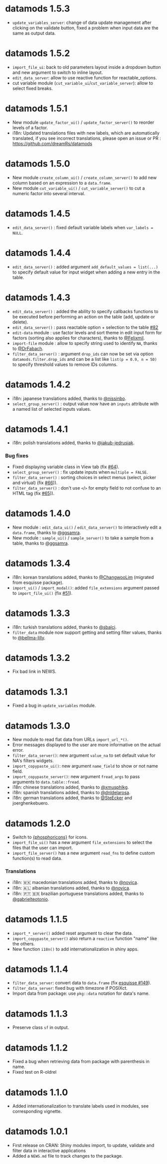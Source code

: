 # datamods 1.5.3

* `update_variables_server`: change of data update management after clicking on the validate button, fixed a problem when input data are the same as output data.


# datamods 1.5.2

* `import_file_ui`: back to old parameters layout inside a dropdown button and new argument to switch to inline layout. 
* `edit_data_server`: allow to use reactive function for reactable_options.
* cut variable module (`cut_variable_ui`/`cut_variable_server`): allow to select fixed breaks.


# datamods 1.5.1

* New module `update_factor_ui()` / `update_factor_server()` to reorder levels of a factor.
* i18n: Updated translations files with new labels, which are automatically translated, if you see incorrect translations, please open an issue or PR : https://github.com/dreamRs/datamods


# datamods 1.5.0

* New module `create_column_ui()` / `create_column_server()` to add new column based on an expression to a `data.frame`.
* New module `cut_variable_ui()` / `cut_variable_server()` to cut a numeric factor into several interval.


# datamods 1.4.5

* `edit_data_server()` : fixed default variable labels when `var_labels = NULL`.


# datamods 1.4.4

* `edit_data_server()` : added argument `add_default_values = list(...)` to specify default value for input widget when adding a new entry in the table.


# datamods 1.4.3

* `edit_data_server()` : added the ability to specify callbacks functions to be executed before performing an action on the table (add, update or delete).
* `edit_data_server()` : pass reactable option + selection to the table [#82](https://github.com/dreamRs/datamods/pull/82)
* `edit-data` module : use factor levels and sort theme in edit input form for factors (sorting also applies for characters), thanks to [@Felixmil](https://github.com/Felixmil).
* `import-file` module : allow to specify string used to identify `NA`, thanks to [@DrFabach](https://github.com/DrFabach).
* `filter_data_server()` : argument `drop_ids` can now be set via option `datamods.filter.drop_ids` and can be a list like `list(p = 0.9, n = 50)` to specify threshold values to remove IDs columns.


# datamods 1.4.2

* i18n: japanese translations added, thanks to [@nissinbo](https://github.com/nissinbo).
* `select_group_server()` : output value now have an `inputs` attribute with a named list of selected inputs values.


# datamods 1.4.1

* i18n: polish translations added, thanks to [@jakub-jedrusiak](https://github.com/jakub-jedrusiak).

### Bug fixes
* Fixed displaying variable class in View tab (fix [#64](https://github.com/dreamRs/datamods/issues/64)).
* `select_group_server()` : fix update inputs when `multiple = FALSE`.
* `filter_data_server()` : sorting choices in select menus (select, picker and virtual) (fix [#66](https://github.com/dreamRs/datamods/issues/64))).
* `filter_data_server()` : don't use `<`/`>` for empty field to not confuse to an HTML tag (fix [#65](https://github.com/dreamRs/datamods/issues/65))).


# datamods 1.4.0

* New module : `edit_data_ui()` / `edit_data_server()` to interactively edit a `data.frame`, thanks to [@ggsamra](https://github.com/ggsamra).
* New module : `sample_ui()` / `sample_server()` to take a sample from a table, thanks to [@ggsamra](https://github.com/ggsamra).



# datamods 1.3.4

* i18n: korean translations added, thanks to [@ChangwooLim](https://github.com/ChangwooLim) (migrated from esquisse package).
* `import_ui()` / `import_modal()`: added `file_extensions` argument passed to `import_file_ui()` (fix [#51](https://github.com/dreamRs/datamods/issues/51)).



# datamods 1.3.3

* i18n: turkish translations added, thanks to [@sbalci](https://github.com/sbalci).
* `filter_data` module now support getting and setting filter values, thanks to [@bellma-lilly](https://github.com/bellma-lilly).



# datamods 1.3.2

* Fix bad link in NEWS.



# datamods 1.3.1

* Fixed a bug in `update_variables` module.



# datamods 1.3.0

* New module to read flat data from URLs `import_url_*()`.
* Error messages displayed to the user are more informative on the actual error.
* `filter_data_server()`: new argument `value_na` to set default value for NA's filters widgets.
* `import_copypaste_ui()`: new argument `name_field` to show or not name field.
* `import_copypaste_server()`: new argument `fread_args` to pass arguments to `data.table::fread`.
* i18n: chinese translations added, thanks to [@xmusphlkg](https://github.com/xmusphlkg).
* i18n: spanish translations added, thanks to [@dnldelarosa](https://github.com/dnldelarosa).
* i18n: german translations added, thanks to [@SteEcker](https://github.com/SteEcker) and joerghenkebuero.



# datamods 1.2.0

* Switch to [{phosphoricons}](https://github.com/dreamRs/phosphoricons) for icons.
* `import_file_ui()` has a new argument `file_extensions` to select the files that the user can import.
* `import_file_server()` has a new argument `read_fns` to define custom function(s) to read data.

### Translations
* i18n: :macedonia: macedonian translations added, thanks to [@novica](https://github.com/novica).
* i18n: :albania: albanian translations added, thanks to [@novica](https://github.com/novica).
* i18n: :portugal: :brazil: brazilian portuguese translations added, thanks to [@gabrielteotonio](https://github.com/gabrielteotonio).



# datamods 1.1.5

* `import_*_server()` added reset argument to clear the data.
* `import_copypaste_server()` also return a `reactive` function "name" like the others.
* New function `i18n()` to add internationalization in shiny apps.



# datamods 1.1.4

* `filter_data_server`: convert data to `data.frame` (fix [esquisse #149](https://github.com/dreamRs/esquisse/issues/149)).
* `filter_data_server`: fixed bug with timezone if POSIXct.
* Import data from package: use `pkg::data` notation for data's name.



# datamods 1.1.3

* Preserve class `sf` in output.



# datamods 1.1.2

* Fixed a bug when retrieving data from package with parenthesis in name.
* Fixed test on R-oldrel



# datamods 1.1.0

* Added internationalization to translate labels used in modules, see corresponding vignette.



# datamods 1.0.1

* First release on CRAN: Shiny modules import, to update, validate and filter data in interactive applications
* Added a `NEWS.md` file to track changes to the package.
